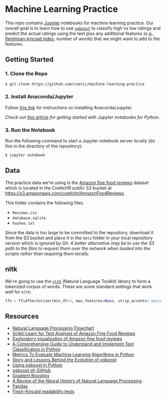 # Machine Learning Practice

This repo contains [Jupyter](http://jupyter.org) notebooks for machine learning practice. Our overall goal is to learn how to use [`xgboost`](https://xgboost.readthedocs.io/en/latest/) to classify high vs low ratings and predict the actual ratings using the text plus any additional features (e.g., [fleishman-kincaid index](https://en.wikipedia.org/wiki/Flesch%E2%80%93Kincaid_readability_tests), number of words) that we might want to add to the features.

## Getting Started

### 1. Clone the Repo

```sh
$ git clone https://github.com/coetic/machine-learning-practice
```

### 2. Install Anaconda/Jupyter

Follow [this link](http://jupyter.org/install) for instructions on installing Anaconda/Jupyter.

*Check out [this article](https://medium.com/codingthesmartway-com-blog/getting-started-with-jupyter-notebook-for-python-4e7082bd5d46) for getting started with Jupyter notebooks for Python.*

### 3. Run the Notebook

Run the following command to start a Jupyter notebook server locally (do this in the directory of the repository):

```sh
$ jupyter notebook
```

## Data

The practice data we're using is the [Amazon fine food reviews]() dataset which is located in the CoeticHR public S3 bucket at https://s3.amazonaws.com/coetichr/AmazonFoodReviews.

This folder contains the following files:

- `Reviews.csv`
- `database.sqlite`
- `hashes.txt`

Since the data is too large to be committed to the repository, download it from the S3 bucket and place it in the `data` folder in your local repository version which is ignored by Git. *A better alternative may be to use the S3 path to the files to request them over the network when loaded into the scripts rather than requiring them locally.*

## nltk

We're going to use the [`nltk`](https://www.nltk.org/) (Natural Language Toolkit) library to form a tokenized corpus of words. These are some standard settings that work well for `nltk`:

```py
tfv = TfidfVectorizer(min_df=3, max_features=None, strip_accents='unicode', analyzer='word', token_pattern=r'\w{1,}', ngram_range=(1,3), use_idf=1, smooth_idf=1, sublinear_tf=1, stop_words='english')
```

## Resources

- [Natural Language Processing Flowchart](https://developers.google.com/machine-learning/guides/text-classification/step-2-5)
- [Scikit-Learn for Text Analysis of Amazon Fine Food Reviews](https://datascienceplus.com/scikit-learn-for-text-analysis-of-amazon-fine-food-reviews/)
- [Exploratory visualization of Amazon fine food reviews](https://nycdatascience.com/blog/student-works/amazon-fine-foods-visualization/)
- [A Comprehensive Guide to Understand and Implement Text Classification in Python](https://www.analyticsvidhya.com/blog/2018/04/a-comprehensive-guide-to-understand-and-implement-text-classification-in-python/)
- [Metrics To Evaluate Machine Learning Algorithms in Python](https://machinelearningmastery.com/metrics-evaluate-machine-learning-algorithms-python/)
- [Story and Lessons Behind the Evolution of xgboost](https://homes.cs.washington.edu/~tqchen/2016/03/10/story-and-lessons-behind-the-evolution-of-xgboost.html)
- [Using xgboost in Python](https://www.datacamp.com/community/tutorials/xgboost-in-python)
- [xgboost oh GitHub](https://github.com/dmlc/xgboost)
- [Gradient Boosting](https://en.wikipedia.org/wiki/Gradient_boosting)
- [A Review of the Neural History of Natural Language Processing](http://blog.aylien.com/a-review-of-the-recent-history-of-natural-language-processing/#2018pretrainedlanguagemodels)
- [Pandas](https://pandas.pydata.org/)
- [Flesh-Kincaid readability tests](https://en.wikipedia.org/wiki/Flesch%E2%80%93Kincaid_readability_tests)
